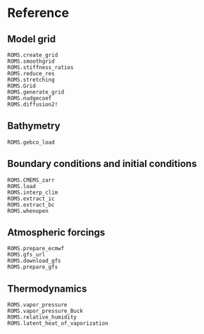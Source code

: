 # Reference

## Model grid

```@docs
ROMS.create_grid
ROMS.smoothgrid
ROMS.stiffness_ratios
ROMS.reduce_res
ROMS.stretching
ROMS.Grid
ROMS.generate_grid
ROMS.nudgecoef
ROMS.diffusion2!
```

## Bathymetry

```@docs
ROMS.gebco_load
```

## Boundary conditions and initial conditions

```@docs
ROMS.CMEMS_zarr
ROMS.load
ROMS.interp_clim
ROMS.extract_ic
ROMS.extract_bc
ROMS.whenopen
```

## Atmospheric forcings

```@docs
ROMS.prepare_ecmwf
ROMS.gfs_url
ROMS.download_gfs
ROMS.prepare_gfs
```

## Thermodynamics

```@docs
ROMS.vapor_pressure
ROMS.vapor_pressure_Buck
ROMS.relative_humidity
ROMS.latent_heat_of_vaporization
```
